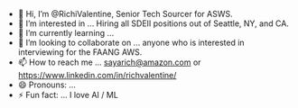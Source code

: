 - 👋 Hi, I’m @RichiValentine, Senior Tech Sourcer for ASWS. 
- 👀 I’m interested in ... Hiring all SDEII positions out of Seattle, NY, and CA. 
- 🌱 I’m currently learning ...
- 💞️ I’m looking to collaborate on ... anyone who is interested in interviewing for the FAANG AWS.
- 📫 How to reach me ... sayarich@amazon.com or https://www.linkedin.com/in/richvalentine/
- 😄 Pronouns: ... 
- ⚡ Fun fact: ... I love AI / ML 

<!---
RichiValentine/RichiValentine is a ✨ special ✨ repository because its `README.md` (this file) appears on your GitHub profile.
You can click the Preview link to take a look at your changes.
--->
